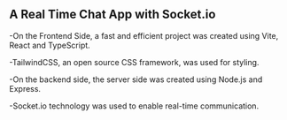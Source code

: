 ## A Real Time Chat App with Socket.io
-On the Frontend Side, a fast and efficient project was created using Vite, React and TypeScript.

-TailwindCSS, an open source CSS framework, was used for styling.

-On the backend side, the server side was created using Node.js and Express.

-Socket.io technology was used to enable real-time communication.
